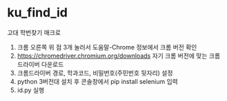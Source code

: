 # ku_find_id
고대 학번찾기 매크로
1. 크롬 오른쪽 위 점 3개 눌러서 도움말-Chrome 정보에서 크롬 버전 확인
2. https://chromedriver.chromium.org/downloads 자기 크롬 버전에 맞는 크롬드라이버 다운로드
3. 크롬드라이버 경로, 학과코드, 비밀번호(주민번호 뒷자리) 설정
4. python 3버전대 설치 후 콘솔창에서 pip install selenium 입력
5. id.py 실행
